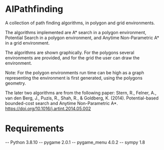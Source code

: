 # AIPathfinding
A collection of path finding algorithms, in polygon and grid environments.

The algorithms implemented are A* search in a polygon environment, Potential Search in a polygon environment, and Anytime Non-Parametric 
A* in a grid environment.

The algorithms are shown graphically. For the polygons several environments are provided, and for the grid the user can draw the environment. 

Note: For the polygon environments run time can be high as a graph representing the environment is first generated, using the polygons geometry.

The later two algorithms are from the following paper:
Stern, R., Felner, A., van den Berg, J., Puzis, R., Shah, R., & Goldberg, K. (2014). Potential-based bounded-cost search and Anytime Non-Parametric A*.
https://doi.org/10.1016/j.artint.2014.05.002

# Requirements
-- Python 3.8.10
-- pygame 2.0.1 
-- pygame_menu 4.0.2
-- sympy 1.8
